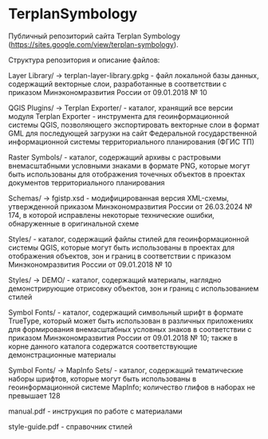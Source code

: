 # TerplanSymbology

Публичный репозиторий сайта Terplan Symbology (https://sites.google.com/view/terplan-symbology).

Структура репозитория и описание файлов:

Layer Library/
	-> terplan-layer-library.gpkg - файл локальной базы данных, содержащий векторные слои, разработанные в соответствии с приказом Минэкономразвития России от 09.01.2018 № 10

QGIS Plugins/
	-> Terplan Exporter/ - каталог, хранящий все версии модуля Terplan Exporter - инструмента для геоинформационной системы QGIS, позволяющего экспортировать векторные слои в формат GML для последующей загрузки на сайт Федеральной государственной информационной системы территориального планирования (ФГИС ТП)

Raster Symbols/ - каталог, содержащий архивы с растровыми внемасштабными условными знаками в формате PNG, которые могут быть использованы для отображения точечных объектов в проектах документов территориального планирования

Schemas/
	-> fgistp.xsd - модифицированная версия XML-схемы, утвержденной приказом Минэкономразвития России от 26.03.2024 № 174, в которой исправлены некоторые технические ошибки, обнаруженные в оригинальной схеме

Styles/ - каталог, содержащий файлы стилей для геоинформационной системы QGIS, которые могут быть использованы в проектах для отображения объектов, зон и границ в соответствии с приказом Минэкономразвития России от 09.01.2018 № 10

Styles/
	-> DEMO/ - каталог, содержащий материалы, наглядно демонстрирующие отрисовку объектов, зон и границ с использованием стилей

Symbol Fonts/ - каталог, содержащий символьный шрифт в формате TrueType, который может быть использован в различных приложениях для формирования внемасштабных условных знаков в соответствии с приказом Минэкономразвития России от 09.01.2018 № 10; также в корне данного каталога содержатся соответствующие демонстрационные материалы

Symbol Fonts/
	-> MapInfo Sets/ - каталог, содержащий тематические наборы шрифтов, которые могут быть использованы в геоинформационной системе MapInfo; количество глифов в наборах не превышает 128

manual.pdf - инструкция по работе с материалами

style-guide.pdf - справочник стилей